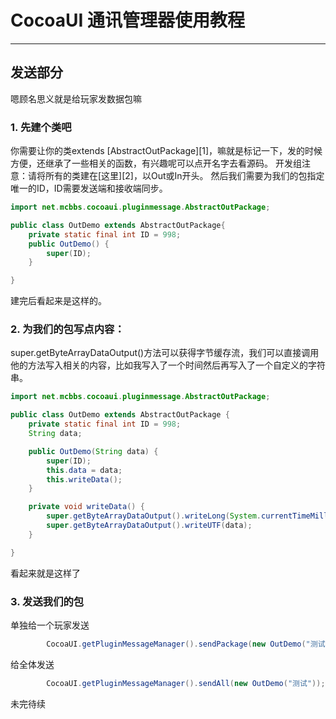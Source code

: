 # CocoaUI 通讯管理器使用教程

------
## 发送部分
嗯顾名思义就是给玩家发数据包嘛


### 1. 先建个类吧
你需要让你的类extends [AbstractOutPackage][1]，嘛就是标记一下，发的时候方便，还继承了一些相关的函数，有兴趣呢可以点开名字去看源码。
开发组注意：请将所有的类建在[这里][2]，以Out或In开头。
然后我们需要为我们的包指定唯一的ID，ID需要发送端和接收端同步。
```Java
import net.mcbbs.cocoaui.pluginmessage.AbstractOutPackage;

public class OutDemo extends AbstractOutPackage{
	private static final int ID = 998;
	public OutDemo() {
		super(ID);
	}

}
```
建完后看起来是这样的。


### 2. 为我们的包写点内容：
super.getByteArrayDataOutput()方法可以获得字节缓存流，我们可以直接调用他的方法写入相关的内容，比如我写入了一个时间然后再写入了一个自定义的字符串。
```Java
import net.mcbbs.cocoaui.pluginmessage.AbstractOutPackage;

public class OutDemo extends AbstractOutPackage {
	private static final int ID = 998;
	String data;

	public OutDemo(String data) {
		super(ID);
		this.data = data;
		this.writeData();
	}

	private void writeData() {
		super.getByteArrayDataOutput().writeLong(System.currentTimeMillis());
		super.getByteArrayDataOutput().writeUTF(data);
	}

}
```
看起来就是这样了
### 3. 发送我们的包
单独给一个玩家发送
```Java
		CocoaUI.getPluginMessageManager().sendPackage(new OutDemo("测试"), p);
```	
给全体发送
```Java
		CocoaUI.getPluginMessageManager().sendAll(new OutDemo("测试"));
```	

未完待续
